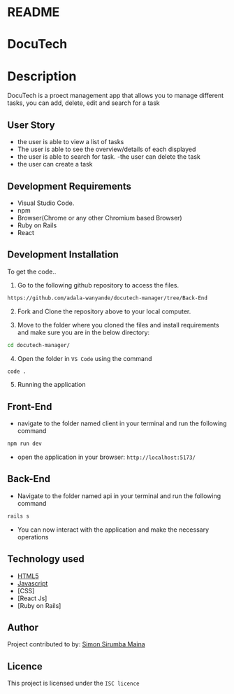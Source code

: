 # README

# DocuTech

# Description
DocuTech is a proect management app that allows you to manage different tasks, you can add, delete, edit and search for a task 


## User Story
- the user is able to view a list of tasks 
- The user is able to see the overview/details of each displayed
- the user is able to search for task. 
-the user can delete the task
- the user can create a task
## Development Requirements

- Visual Studio Code.
- npm 
- Browser(Chrome or any other Chromium based Browser)
- Ruby on Rails
- React 

## Development Installation

To get the code..

1. Go to the following github repository to access the files.
```bash
https://github.com/adala-wanyande/docutech-manager/tree/Back-End
```

2. Fork and Clone the repository above to your local computer.


3. Move to the folder where you cloned the files and install requirements and make sure you are in the below directory:

```bash
cd docutech-manager/
```
4. Open the folder in `VS Code` using the command 
```bash
code .
```

5. Running the application

## Front-End
 - navigate to the folder named client in your terminal and run the following command

```bash
npm run dev
```
- open the application in your browser: `http://localhost:5173/`

## Back-End
- Navigate to the folder named api in your terminal and run the following command 

```bash
rails s
```


- You can now interact with the application and make the necessary operations



## Technology used

- [HTML5](https://www.python.org/)
- [Javascript](https://heroku.com)
- [CSS]
- [React Js]
- [Ruby on Rails]

## Author
Project contributed to by:
 [Simon Sirumba Maina](https://github.com/sirumba/)

## Licence
This project is licensed under the `ISC licence`